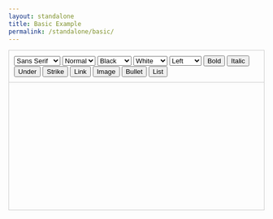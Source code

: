 ```yaml
---
layout: standalone
title: Basic Example
permalink: /standalone/basic/
---
```

<link rel="stylesheet" href="{{site.cdn}}{{site.version}}/quill.css">
<style>
  body {
    padding: 25px;
  }
  #toolbar-container {
    border-top: 1px solid #ccc;
    border-left: 1px solid #ccc;
    border-right: 1px solid #ccc;
    padding: 10px;
  }
  #editor-container {
    border: 1px solid #ccc;
    height: 250px;
  }
</style>
<!-- section -->
<div id="toolbar-container">
  <select class="ql-font" title="Font">
    <option selected>Sans Serif</option>
    <option value="serif">Serif</option>
    <option value="monospace">Monospace</option>
  </select>
  <select class="ql-size" title="Size">
    <option value="small">Small</option>
    <option selected>Normal</option>
    <option value="large">Large</option>
    <option value="huge">Huge</option>
  </select>
  <select class="ql-color" title="Text Color">
    <option value="white">White</option>
    <option selected>Black</option>
    <option value="red">Red</option>
    <option value="orange">Orange</option>
    <option value="yellow">Yellow</option>
    <option value="green">Green</option>
    <option value="blue">Blue</option>
    <option value="purple">Purple</option>
  </select>
  <select class="ql-background" title="Background Color">
    <option selected>White</option>
    <option value="black">Black</option>
    <option value="red">Red</option>
    <option value="orange">Orange</option>
    <option value="yellow">Yellow</option>
    <option value="green">Green</option>
    <option value="blue">Blue</option>
    <option value="purple">Purple</option>
  </select>
  <select class="ql-align" title="Text Alignment">
    <option selected>Left</option>
    <option value="center">Center</option>
    <option value="right">Right</option>
    <option value="justify">Justify</option>
  </select>
  <button class="ql-bold" title='Bold'>Bold</button>
  <button class="ql-italic" title='Italic'>Italic</button>
  <button class="ql-underline" title='Underline'>Under</button>
  <button class="ql-strike" title='Strikethrough'>Strike</button>
  <button class="ql-link" title='Link'>Link</button>
  <button class="ql-image" title='Image'>Image</button>
  <button class="ql-list" title='Bullet' data-value="bullet">Bullet</button>
  <button class="ql-list" title='List' data-value="ordered">List</button>
</div>
<div id="editor-container"></div>
<script type="text/javascript" src="{{site.cdn}}{{site.version}}/quill.js"></script>
<script>
  var quill = new Quill('#editor-container', {
    debug: 'info',
    modules: {
      toolbar: '#toolbar-container'
    }
  });
</script>
